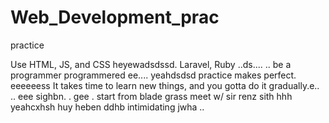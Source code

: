 # Web_Development_prac
practice

Use HTML, JS, and CSS
 heyewadsdssd.
Laravel, Ruby ..ds....
..
be a programmer programmered ee....
 yeahdsdsd
practice makes perfect.
eeeeeess
It takes time to learn new things, and you gotta do it gradually.e..
..
 eee 
sighbn.
. gee . start from blade grass meet w/ sir renz
sith
hhh
yeahcxhsh
huy
heben
ddhb
intimidating
jwha
..